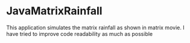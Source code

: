 # JavaMatrixRainfall
This application simulates the matrix rainfall as shown in matrix movie. I have tried to improve code readability as much as possible
